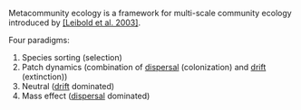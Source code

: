 Metacommunity ecology is a framework for multi-scale community ecology 
introduced by [[Leibold et al. 2003]](http://todo).


Four paradigms:

1. Species sorting (selection)
2. Patch dynamics (combination of [dispersal](dispersal.md) (colonization) and [drift](drift.md) (extinction))
3. Neutral ([drift](drift.md) dominated)
4. Mass effect ([dispersal](dispersal.md) dominated)